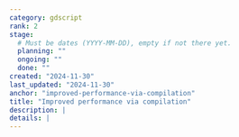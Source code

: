 ```yaml
---
category: gdscript
rank: 2
stage:
  # Must be dates (YYYY-MM-DD), empty if not there yet.
  planning: ""
  ongoing: ""
  done: ""
created: "2024-11-30"
last_updated: "2024-11-30"
anchor: "improved-performance-via-compilation"
title: "Improved performance via compilation"
description: |
details: |
---
```

